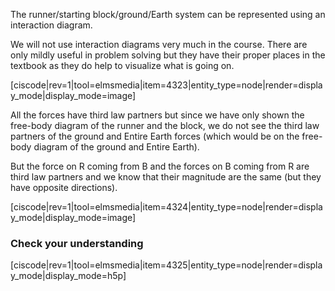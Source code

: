 The runner/starting block/ground/Earth system can be represented using an interaction diagram. 

We will not use interaction diagrams very much in the course. There are only mildly useful in problem solving but they have their proper places in the textbook as they do help to visualize what is going on. 

[ciscode|rev=1|tool=elmsmedia|item=4323|entity_type=node|render=display_mode|display_mode=image]

All the forces have third law partners but since we have only shown the free-body diagram of the runner and the block, we do not see the third law partners of the ground and Entire Earth forces (which would be on the free-body diagram of the ground and Entire Earth). 

But the force on R coming from B and the forces on B coming from R are third law partners and we know that their magnitude are the same (but they have opposite directions). 

[ciscode|rev=1|tool=elmsmedia|item=4324|entity_type=node|render=display_mode|display_mode=image]

### Check your understanding

[ciscode|rev=1|tool=elmsmedia|item=4325|entity_type=node|render=display_mode|display_mode=h5p]






 